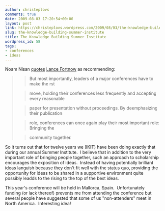 ```yaml
---
author: christeplovs
comments: true
date: 2009-08-03 17:20:54+00:00
layout: post
link: https://christeplovs.wordpress.com/2009/08/03/the-knowledge-building-summer-institute/
slug: the-knowledge-building-summer-institute
title: The Knowledge Building Summer Institute
wordpress_id: 58
tags:
- conferences
- ideas
---
```


Noam Nisan [quotes](http://agtb.wordpress.com/2009/07/25/in-praise-of-conferences-and-trends/) [Lance Fortnow](http://people.cs.uchicago.edu/~fortnow/papers/growup.pdf) as recommending:


<blockquote>

> 
> But most importantly, leaders of a major conferences have to make the rst
> 
> 

> 
> move, holding their conferences less frequently and accepting every reasonable
> 
> 

> 
> paper for presentation without proceedings. By deemphasizing their publication
> 
> 

> 
> role, conferences can once again play their most important role: Bringing the
> 
> 

> 
> community together.
> 
> 

> 
> 
</blockquote>


So it turns out that for twelve years we (IKIT) have been doing exactly that during our annual Summer Institute.  I believe that in addition to the very important role of bringing people together, such an approach to scholarship encourages the exposition of ideas.  Instead of having potentially brilliant ideas languish because they don't fit well with the status quo, providing the opportunity for ideas to be shared in a supportive environment quite possibly leadds to the rising to the top of the best ideas.

This year's conference will be held in Mallorca, Spain.  Unfortunately funding (or lack thereof) prevents me from attending the conference but several people have suggested that some of us "non-attenders" meet in North America.  Interesting idea!
